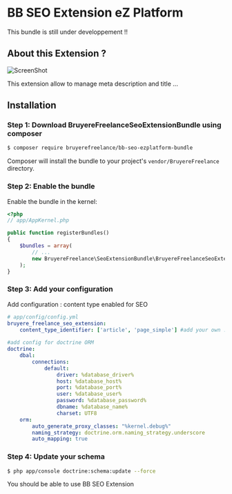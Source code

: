 # BB SEO Extension eZ Platform
This bundle is still under developpement !!

## About this Extension ?
![ScreenShot](https://raw.github.com/fundup/bb-seo-ezplatform-bundle/master/screenshot.png)

This extension allow to manage meta description and title ...

## Installation

### Step 1: Download BruyereFreelanceSeoExtensionBundle using composer

``` bash
$ composer require bruyerefreelance/bb-seo-ezplatform-bundle
```

Composer will install the bundle to your project's `vendor/BruyereFreelance` directory.

### Step 2: Enable the bundle

Enable the bundle in the kernel:

``` php
<?php
// app/AppKernel.php

public function registerBundles()
{
    $bundles = array(
        // ...
        new BruyereFreelance\SeoExtensionBundle\BruyereFreelanceSeoExtensionBundle(),
    );
}
```

### Step 3: Add your configuration

Add configuration : content type enabled for SEO
``` yaml
# app/config/config.yml
bruyere_freelance_seo_extension:
    content_type_identifier: ['article', 'page_simple'] #add your own ...
    
#add config for doctrine ORM
doctrine:
    dbal:
        connections:
            default:
                driver: %database_driver%
                host: %database_host%
                port: %database_port%
                user: %database_user%
                password: %database_password%
                dbname: %database_name%
                charset: UTF8
    orm:
        auto_generate_proxy_classes: "%kernel.debug%"
        naming_strategy: doctrine.orm.naming_strategy.underscore
        auto_mapping: true
```

### Step 4: Update your schema

``` bash
$ php app/console doctrine:schema:update --force
```

You should be able to use BB SEO Extension
